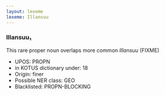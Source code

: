 ```yaml
---
layout: lexeme
lexeme: Illansuu
---
```


###  Illansuu₁

This rare proper noun overlaps more common *Illansuu* (FIXME)
* UPOS:  PROPN
* in KOTUS dictionary under:  18
* Origin:  finer
* Possible NER class:  GEO
* Blacklisted:  PROPN-BLOCKING

